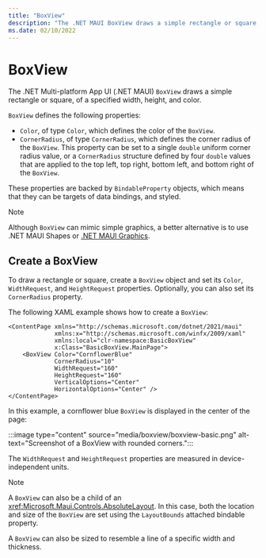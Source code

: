 ```yaml
---
title: "BoxView"
description: "The .NET MAUI BoxView draws a simple rectangle or square, of a specified width, height, and color."
ms.date: 02/10/2022
---
```


# BoxView

The .NET Multi-platform App UI (.NET MAUI) `BoxView` draws a simple rectangle or square, of a specified width, height, and color.

`BoxView` defines the following properties:

- `Color`, of type `Color`, which defines the color of the `BoxView`.
- `CornerRadius`, of type `CornerRadius`, which defines the corner radius of the `BoxView`. This property can be set to a single `double` uniform corner radius value, or a `CornerRadius` structure defined by four `double` values that are applied to the top left, top right, bottom left, and bottom right of the `BoxView`.

These properties are backed by `BindableProperty` objects, which means that they can be targets of data bindings, and styled.

> [!NOTE]
> Although `BoxView` can mimic simple graphics, a better alternative is to use .NET MAUI Shapes or [.NET MAUI Graphics](~/user-interface/graphics/index.md).

## Create a BoxView

To draw a rectangle or square, create a `BoxView` object and set its `Color`, `WidthRequest`, and `HeightRequest` properties. Optionally, you can also set its `CornerRadius` property.

The following XAML example shows how to create a `BoxView`:

```xaml
<ContentPage xmlns="http://schemas.microsoft.com/dotnet/2021/maui"
             xmlns:x="http://schemas.microsoft.com/winfx/2009/xaml"
             xmlns:local="clr-namespace:BasicBoxView"
             x:Class="BasicBoxView.MainPage">
    <BoxView Color="CornflowerBlue"
             CornerRadius="10"
             WidthRequest="160"
             HeightRequest="160"
             VerticalOptions="Center"
             HorizontalOptions="Center" />
</ContentPage>
```

In this example, a cornflower blue `BoxView` is displayed in the center of the page:

:::image type="content" source="media/boxview/boxview-basic.png" alt-text="Screenshot of a BoxView with rounded corners.":::

The `WidthRequest` and `HeightRequest` properties are measured in device-independent units.

> [!NOTE]
> A `BoxView` can also be a child of an <xref:Microsoft.Maui.Controls.AbsoluteLayout>. In this case, both the location and size of the `BoxView` are set using the `LayoutBounds` attached bindable property.

A `BoxView` can also be sized to resemble a line of a specific width and thickness.
